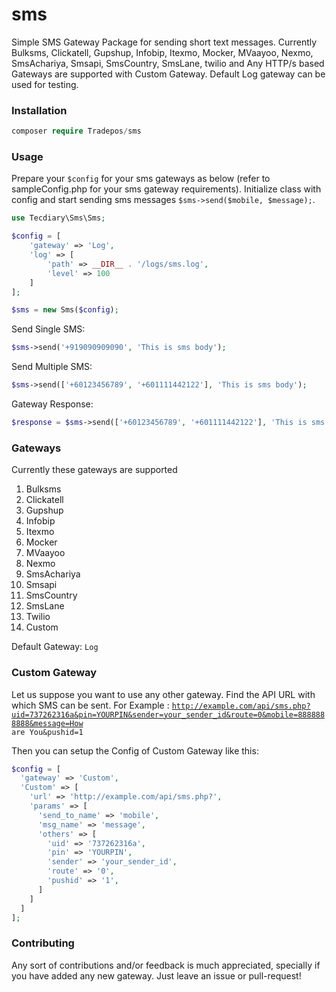 # sms
Simple SMS Gateway Package for sending short text messages. Currently Bulksms, Clickatell, Gupshup, Infobip, Itexmo, Mocker, MVaayoo, Nexmo, SmsAchariya, Smsapi, SmsCountry, SmsLane, twilio and Any HTTP/s based Gateways are supported with Custom Gateway. Default Log gateway can be used for testing.

### Installation

```php
composer require Tradepos/sms
 ```

### Usage

Prepare your `$config` for your sms gateways as below (refer to sampleConfig.php for your sms gateway requirements). Initialize class with config and start sending sms messages `$sms->send($mobile, $message);`.

```php
use Tecdiary\Sms\Sms;

$config = [
    'gateway' => 'Log',
    'log' => [
        'path' => __DIR__ . '/logs/sms.log',
        'level' => 100
    ]
];

$sms = new Sms($config);
 ```

Send Single SMS:

```php
$sms->send('+919090909090', 'This is sms body');
 ```

Send Multiple SMS:

```php
$sms->send(['+60123456789', '+601111442122'], 'This is sms body');
 ```

Gateway Response:

```php
$response = $sms->send(['+60123456789', '+601111442122'], 'This is sms body')->response();
```

### Gateways

Currently these gateways are supported

1. Bulksms
2. Clickatell
3. Gupshup
4. Infobip
5. Itexmo
6. Mocker
7. MVaayoo
8. Nexmo
9. SmsAchariya
10. Smsapi
11. SmsCountry
12. SmsLane
13. Twilio
14. Custom

Default Gateway: `Log`

### Custom Gateway
Let us suppose you want to use any other gateway. Find the API URL with which SMS can be sent.
For Example : <code>http://example.com/api/sms.php?uid=737262316a&pin=YOURPIN&sender=your_sender_id&route=0&mobile=8888888888&message=How are You&pushid=1</code>

Then you can setup the Config of Custom Gateway like this:

```php
$config = [
  'gateway' => 'Custom',
  'Custom' => [
    'url' => 'http://example.com/api/sms.php?',
    'params' => [
      'send_to_name' => 'mobile',
      'msg_name' => 'message',
      'others' => [
        'uid' => '737262316a',
        'pin' => 'YOURPIN',
        'sender' => 'your_sender_id',
        'route' => '0',
        'pushid' => '1',
      ]
    ]
  ]
];
```

### Contributing
Any sort of contributions and/or feedback is much appreciated, specially if you have added any new gateway. Just leave an issue or pull-request!
